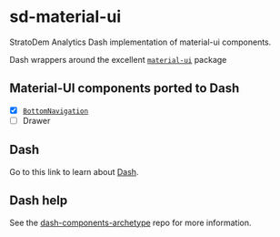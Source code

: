 # sd-material-ui

StratoDem Analytics Dash implementation of material-ui components.

Dash wrappers around the excellent [`material-ui`](https://github.com/mui-org/material-ui) package

## Material-UI components ported to Dash
- [x] [`BottomNavigation`](http://www.material-ui.com/#/components/bottom-navigation)
- [ ] Drawer

## Dash

Go to this link to learn about [Dash][].

## Dash help

See the [dash-components-archetype][] repo for more information.


[Builder]: https://github.com/FormidableLabs/builder
[Dash]: https://github.com/plotly/dash2
[dash-components-archetype]: https://github.com/plotly/dash-components-archetype
